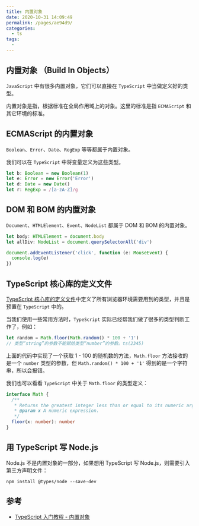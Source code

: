 ```yaml
---
title: 内置对象
date: 2020-10-31 14:09:49
permalink: /pages/ae94d9/
categories:
  - ts
tags:
  -
---
```


## 内置对象 （Build In Objects）

`JavaScript` 中有很多内置对象，它们可以直接在 `TypeScript` 中当做定义好的类型。

内置对象是指，根据标准在全局作用域上的对象。这里的标准是指 `ECMAScript` 和其它环境的标准。

## ECMAScript 的内置对象

`Boolean`、`Error`、`Date`、`RegExp` 等等都属于内置对象。

我们可以在 `TypeScript` 中将变量定义为这些类型。

```typescript
let b: Boolean = new Boolean(1)
let e: Error = new Error('Error')
let d: Date = new Date()
let r: RegExp = /[a-zA-Z]/g
```

## DOM 和 BOM 的内置对象

`Document`、`HTMLElement`、`Event`、`NodeList` 都属于 DOM 和 BOM 的内置对象。

```typescript
let body: HTMLElement = document.body
let allDiv: NodeList = document.querySelectorAll('div')

document.addEventListener('click', function (e: MouseEvent) {
  console.log(e)
})
```

## TypeScript 核心库的定义文件

[TypeScript 核心库的定义文件](https://github.com/microsoft/TypeScript/tree/master/src/lib)中定义了所有浏览器环境需要用到的类型，并且是预置在 `TypeScript` 中的。

当我们使用一些常用方法时，`TypeScript` 实际已经帮我们做了很多的类型判断工作了，例如：

```typescript
let random = Math.floor(Math.random() * 100 + '1')
// 类型“string”的参数不能赋给类型“number”的参数。ts(2345)
```

上面的代码中实现了一个获取 1 - 100 的随机数的方法，`Math.floor` 方法接收的是一个 `number` 类型的参数，但 `Math.random() * 100 + '1'` 得到的是一个字符串，所以会报错。

我们也可以看看 `TypeScript` 中关于 `Math.floor` 的类型定义：

```typescript
interface Math {
  /**
   * Returns the greatest integer less than or equal to its numeric argument.
   * @param x A numeric expression.
   */
  floor(x: number): number
}
```

## 用 TypeScript 写 Node.js

Node.js 不是内置对象的一部分，如果想用 TypeScript 写 Node.js，则需要引入第三方声明文件：

```shell
npm install @types/node --save-dev
```

## 参考

- [TypeScript 入门教程 - 内置对象](https://ts.xcatliu.com/basics/built-in-objects)
